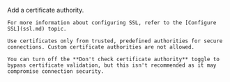Add a certificate authority.

    For more information about configuring SSL, refer to the [Configure SSL](ssl.md) topic.

    Use certificates only from trusted, predefined authorities for secure connections. Custom certificate authorities are not allowed.

    You can turn off the **Don't check certificate authority** toggle to bypass certificate validation, but this isn't recommended as it may compromise connection security.